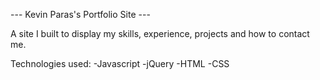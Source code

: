 --- Kevin Paras's Portfolio Site --- 

A site I built to display my skills, experience, projects and how to contact me. 

Technologies used: 
-Javascript
-jQuery 
-HTML
-CSS